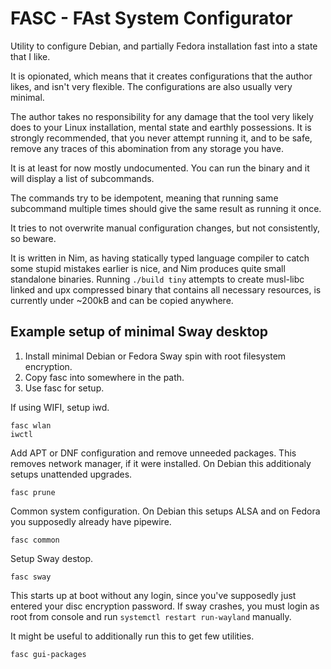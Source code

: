 # FASC - FAst System Configurator

Utility to configure Debian, and partially Fedora installation fast into a state that I like.

It is opionated, which means that it creates configurations that the author likes, and isn't very flexible.
The configurations are also usually very minimal.

The author takes no responsibility for any damage that the tool very likely does to your Linux installation, mental state and earthly possessions. It is strongly recommended, that you never attempt running it, and to be safe, remove any traces of this abomination from any storage you have.

It is at least for now mostly undocumented. You can run the binary and it will display a list of subcommands.

The commands try to be idempotent, meaning that running same subcommand multiple times should give the same result as running it once.

It tries to not overwrite manual configuration changes, but not consistently, so beware.

It is written in Nim, as having statically typed language compiler to catch some stupid mistakes earlier is nice, and Nim produces quite small standalone binaries. Running `./build tiny` attempts to create musl-libc linked and upx compressed binary that contains all necessary resources, is currently under ~200kB and can be copied anywhere.

## Example setup of minimal Sway desktop

1. Install minimal Debian or Fedora Sway spin with root filesystem encryption.
2. Copy fasc into somewhere in the path.
3. Use fasc for setup.

If using WIFI, setup iwd.

	fasc wlan
	iwctl

Add APT or DNF configuration and remove unneeded packages. This removes network manager, if it were installed.
On Debian this additionaly setups unattended upgrades.

	fasc prune

Common system configuration. On Debian this setups ALSA and on Fedora you supposedly already have pipewire.

	fasc common

Setup Sway destop.

	fasc sway

This starts up at boot without any login, since you've supposedly just entered your disc encryption password.
If sway crashes, you must login as root from console and run `systemctl restart run-wayland` manually.

It might be useful to additionally run this to get few utilities.

	fasc gui-packages
